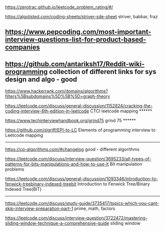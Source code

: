 

https://zerotrac.github.io/leetcode_problem_rating/#/

https://algolisted.com/coding-sheets/striver-sde-sheet
striver, babbar, fraz

https://www.pepcoding.com/most-important-interview-questions-list-for-product-based-companies
------
https://github.com/antariksh17/Reddit-wiki-programming
collection of different links for sys design and algo - good
-------
https://www.hackerrank.com/domains/algorithms?filters%5Bsubdomains%5D%5B%5D=graph-theory

https://leetcode.com/discuss/general-discussion/1152824/cracking-the-coding-interview-6th-edition-in-leetcode
CTCI leetcode mapping  ******

https://www.techinterviewhandbook.org/grind75
grind 75  ******

https://github.com/slgriff/EPI-to-LC
Elements of programming interview to Leetcode mapping


-------------------------------------------------
https://cp-algorithms.com/#changelog
good - different algorithms 

https://leetcode.com/discuss/interview-question/3695233/all-types-of-patterns-for-bits-manipulations-and-how-to-use-it
Bit manipulation problems

https://leetcode.com/discuss/general-discussion/1093346/introduction-to-fenwick-treebinary-indexed-treebit
Introduction to Fenwick Tree/Binary Indexed Tree(BIT)

----------
https://leetcode.com/discuss/study-guide/3735417/topics-which-you-cant-skip-interview-preparation-part-1
prime, math, factors 

https://leetcode.com/discuss/interview-question/3722472/mastering-sliding-window-technique-a-comprehensive-guide
sliding window
